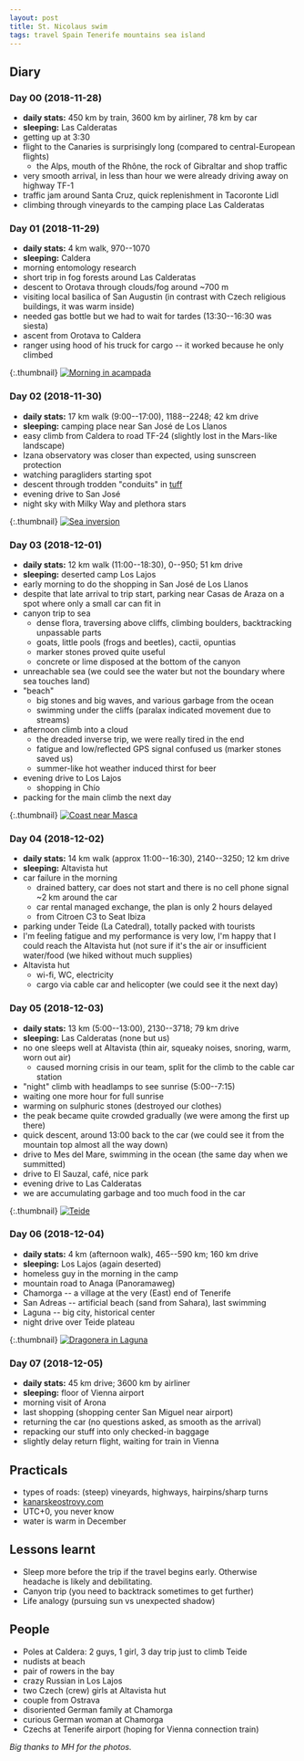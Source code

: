 ```yaml
---
layout: post
title: St. Nicolaus swim
tags: travel Spain Tenerife mountains sea island
---
```


## Diary

### Day 00 (2018-11-28)

  * **daily stats:** 450 km by train, 3600 km by airliner, 78 km by car
  * **sleeping:** Las Calderatas
  * getting up at 3:30
  * flight to the Canaries is surprisingly long (compared to central-European flights)
    * the Alps, mouth of the Rhône, the rock of Gibraltar and shop traffic
  * very smooth arrival, in less than hour we were already driving away on
    highway TF-1
  * traffic jam around Santa Cruz, quick replenishment in Tacoronte Lidl
  * climbing through vineyards to the camping place Las Calderatas

### Day 01 (2018-11-29)

  * **daily stats:** 4 km walk, 970--1070
  * **sleeping:** Caldera
  * morning entomology research
  * short trip in fog forests around Las Calderatas
  * descent to Orotava through clouds/fog around ~700 m
  * visiting local basilica of San Augustin (in contrast with Czech religious
    buildings, it was warm inside)
  * needed gas bottle but we had to wait for tardes (13:30--16:30 was siesta)
  * ascent from Orotava to Caldera
  * ranger using hood of his truck for cargo -- it worked because he only climbed

{:.thumbnail}
[![Morning in acampada](/resources/2018-tenerife/morning.jpg)](/resources/2018-tenerife/morning.jpg)


### Day 02 (2018-11-30)

  * **daily stats:** 17 km walk (9:00--17:00), 1188--2248; 42 km drive
  * **sleeping:** camping place near San José de Los Llanos
  * easy climb from Caldera to road TF-24 (slightly lost in the Mars-like landscape)
  * Izana observatory was closer than expected, using sunscreen protection
  * watching paragliders starting spot
  * descent through trodden "conduits" in [tuff](https://en.wikipedia.org/wiki/Tuff)
  * evening drive to San José
  * night sky with Milky Way and plethora stars

{:.thumbnail}
[![Sea inversion](/resources/2018-tenerife/inversion.jpg)](/resources/2018-tenerife/inversion.jpg)


### Day 03 (2018-12-01)

  * **daily stats:** 12 km walk (11:00--18:30), 0--950; 51 km drive
  * **sleeping:** deserted camp Los Lajos
  * early morning to do the shopping in San José de Los Llanos
  * despite that late arrival to trip start, parking near Casas de Araza on a
    spot where only a small car can fit in
  * canyon trip to sea
    * dense flora, traversing above cliffs, climbing boulders, backtracking
      unpassable parts
    * goats, little pools (frogs and beetles), cactii, opuntias
    * marker stones proved quite useful
    * concrete or lime disposed at the bottom of the canyon
  * unreachable sea (we could see the water but not the boundary where sea
    touches land)
  * "beach"
    * big stones and big waves, and various garbage from the ocean
    * swimming under the cliffs (paralax indicated movement due to streams)
  * afternoon climb into a cloud
    * the dreaded inverse trip, we were really tired in the end
    * fatigue and low/reflected GPS signal confused us (marker stones saved us)
    * summer-like hot weather induced thirst for beer
  * evening drive to Los Lajos
    * shopping in Chío
  * packing for the main climb the next day

{:.thumbnail}
[![Coast near Masca](/resources/2018-tenerife/coast.jpg)](/resources/2018-tenerife/coast.jpg)

### Day 04 (2018-12-02)

  * **daily stats:** 14 km walk (approx 11:00--16:30), 2140--3250; 12 km drive
  * **sleeping:** Altavista hut
  * car failure in the morning
    * drained battery, car does not start and there is no cell phone signal ~2
      km around the car
    * car rental managed exchange, the plan is only 2 hours delayed
    * from Citroen C3 to Seat Ibiza
  * parking under Teide (La Catedral), totally packed with tourists
  * I'm feeling fatigue and my performance is very low, I'm happy that I could
    reach the Altavista hut (not sure if it's the air or insufficient
    water/food (we hiked without much supplies)
  * Altavista hut
    * wi-fi, WC, electricity
    * cargo via cable car and helicopter (we could see it the next day)

### Day 05 (2018-12-03)

  * **daily stats:** 13 km (5:00--13:00), 2130--3718; 79 km drive
  * **sleeping:** Las Calderatas (none but us)
  * no one sleeps well at Altavista (thin air, squeaky noises, snoring, warm,
    worn out air)
    * caused morning crisis in our team, split for the climb to the cable car
      station
  * "night" climb with headlamps to see sunrise (5:00--7:15)
  * waiting one more hour for full sunrise
  * warming on sulphuric stones (destroyed our clothes)
  * the peak became quite crowded gradually (we were among the first up there)
  * quick descent, around 13:00 back to the car (we could see it from the
    mountain top almost all the way down)
  * drive to Mes del Mare, swimming in the ocean (the same day when we summitted)
  * drive to El Sauzal, café, nice park
  * evening drive to Las Calderatas
  * we are accumulating garbage and too much food in the car

{:.thumbnail}
[![Teide](/resources/2018-tenerife/teide.jpg)](/resources/2018-tenerife/teide.jpg)

### Day 06 (2018-12-04)

  * **daily stats:** 4 km (afternoon walk), 465--590 km; 160 km drive
  * **sleeping:** Los Lajos (again deserted)
  * homeless guy in the morning in the camp
  * mountain road to Anaga (Panoramaweg)
  * Chamorga -- a village at the very (East) end of Tenerife
  * San Adreas -- artificial beach (sand from Sahara), last swimming
  * Laguna -- big city, historical center
  * night drive over Teide plateau

{:.thumbnail}
[![Dragonera in Laguna](/resources/2018-tenerife/laguna.jpg)](/resources/2018-tenerife/laguna.jpg)

### Day 07 (2018-12-05)

  * **daily stats:** 45 km drive; 3600 km by airliner
  * **sleeping:** floor of Vienna airport
  * morning visit of Arona
  * last shopping (shopping center San Miguel near airport)
  * returning the car (no questions asked, as smooth as the arrival)
  * repacking our stuff into only checked-in baggage
  * slightly delay return flight, waiting for train in Vienna

## Practicals

  * types of roads: (steep) vineyards, highways, hairpins/sharp turns
  * [kanarskeostrovy.com](https://www.kanarskeostrovy.com/)
  * UTC+0, you never know
  * water is warm in December

## Lessons learnt

  * Sleep more before the trip if the travel begins early. Otherwise headache is
    likely and debilitating.
  * Canyon trip (you need to backtrack sometimes to get further)
  * Life analogy (pursuing sun vs unexpected shadow)

## People

  * Poles at Caldera: 2 guys, 1 girl, 3 day trip just to climb Teide
  * nudists at beach
  * pair of rowers in the bay
  * crazy Russian in Los Lajos
  * two Czech (crew) girls at Altavista hut
  * couple from Ostrava
  * disoriented German family at Chamorga
  * curious German woman at Chamorga
  * Czechs at Tenerife airport (hoping for Vienna connection train)

*Big thanks to MH for the photos.*
